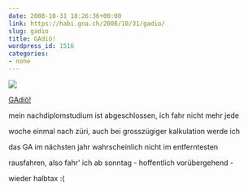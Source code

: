 ```yaml
---
date: 2008-10-31 18:26:36+00:00
link: https://habi.gna.ch/2008/10/31/gadio/
slug: gadio
title: GAdiö!
wordpress_id: 1516
categories:
- none
---
```



 [![](https://static.flickr.com/3054/2989896646_37b74abe03_m.jpg)](https://www.flickr.com/photos/habi/2989896646/)
   

 
  [GAdiö!](https://www.flickr.com/photos/habi/2989896646/)
    

 



mein nachdiplomstudium ist abgeschlossen, ich fahr nicht mehr jede  

woche einmal nach züri, auch bei grosszügiger kalkulation werde ich  

das GA im nächsten jahr wahrscheinlich nicht im entferntesten  

rausfahren, also fahr' ich ab sonntag - hoffentlich vorübergehend -  

wieder halbtax :(
  

